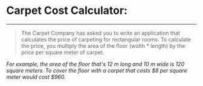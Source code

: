 # Carpet Cost Calculator: 
---
> The Carpet Company has asked you to write an application that calculates the price 
of carpeting for rectangular rooms. To calculate the price, you multiply the area 
of the floor (width * length) by the price per square meter of carpet. 

*For example, the area of the floor that's 12 m long and 10 m wide is 120 square meters. 
To cover the floor with a carpet that costs $8 per square meter would cost $960.*